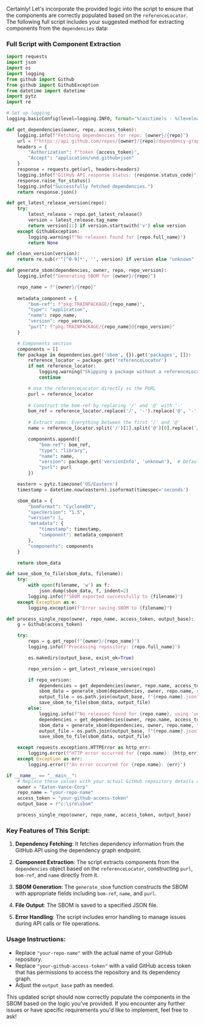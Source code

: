 Certainly! Let's incorporate the provided logic into the script to ensure that the components are correctly populated based on the `referenceLocator`. The following full script includes your suggested method for extracting components from the `dependencies` data:

### Full Script with Component Extraction

```python
import requests
import json
import os
import logging
from github import Github
from github import GithubException
from datetime import datetime
import pytz
import re

# Set up logging
logging.basicConfig(level=logging.INFO, format='%(asctime)s - %(levelname)s - %(message)s')

def get_dependencies(owner, repo, access_token):
    logging.info(f"Fetching dependencies for repo: {owner}/{repo}")
    url = f"https://api.github.com/repos/{owner}/{repo}/dependency-graph/sbom"
    headers = {
        "Authorization": f"token {access_token}",
        "Accept": "application/vnd.github+json"
    }
    response = requests.get(url, headers=headers)
    logging.info(f"GitHub API response status: {response.status_code}")
    response.raise_for_status()
    logging.info("Successfully fetched dependencies.")
    return response.json()

def get_latest_release_version(repo):
    try:
        latest_release = repo.get_latest_release()
        version = latest_release.tag_name
        return version[1:] if version.startswith('v') else version
    except GithubException:
        logging.warning(f"No releases found for {repo.full_name}")
        return None

def clean_version(version):
    return re.sub(r'^[^0-9]*', '', version) if version else "unknown"

def generate_sbom(dependencies, owner, repo, repo_version):
    logging.info(f"Generating SBOM for {owner}/{repo}")

    repo_name = f"{owner}/{repo}"
    
    metadata_component = {
        "bom-ref": f"pkg:TRAINPACKAGE/{repo_name}",
        "type": "application",
        "name": repo_name,
        "version": repo_version,
        "purl": f"pkg:TRAINPACKAGE/{repo_name}@{repo_version}"
    }

    # Components section
    components = []
    for package in dependencies.get('sbom', {}).get('packages', []):
        reference_locator = package.get('referenceLocator')
        if not reference_locator:
            logging.warning("Skipping a package without a referenceLocator")
            continue

        # Use the referenceLocator directly as the PURL
        purl = reference_locator
        
        # Construct the bom-ref by replacing '/' and '@' with '-'
        bom_ref = reference_locator.replace('/', '-').replace('@', '-')
        
        # Extract name: Everything between the first '/' and '@'
        name = reference_locator.split('/')[1].split('@')[0].replace('/', ':')

        components.append({
            "bom-ref": bom_ref,
            "type": "library",
            "name": name,
            "version": package.get('versionInfo', 'unknown'),  # Default to 'unknown' if no version info is available
            "purl": purl
        })

    eastern = pytz.timezone('US/Eastern')
    timestamp = datetime.now(eastern).isoformat(timespec='seconds')

    sbom_data = {
        "bomFormat": "CycloneDX",
        "specVersion": "1.5",
        "version": 1,
        "metadata": {
            "timestamp": timestamp,
            "component": metadata_component
        },
        "components": components
    }

    return sbom_data

def save_sbom_to_file(sbom_data, filename):
    try:
        with open(filename, 'w') as f:
            json.dump(sbom_data, f, indent=2)
        logging.info(f"SBOM exported successfully to {filename}")
    except Exception as e:
        logging.exception(f"Error saving SBOM to {filename}")

def process_single_repo(owner, repo_name, access_token, output_base):
    g = Github(access_token)

    try:
        repo = g.get_repo(f"{owner}/{repo_name}")
        logging.info(f"Processing repository: {repo.full_name}")

        os.makedirs(output_base, exist_ok=True)

        repo_version = get_latest_release_version(repo)

        if repo_version:
            dependencies = get_dependencies(owner, repo.name, access_token)
            sbom_data = generate_sbom(dependencies, owner, repo.name, repo_version)
            output_file = os.path.join(output_base, f"{repo.name}.json")
            save_sbom_to_file(sbom_data, output_file)
        else:
            logging.info(f"No releases found for {repo.name}, using 'unknown' as version")
            dependencies = get_dependencies(owner, repo.name, access_token)
            sbom_data = generate_sbom(dependencies, owner, repo.name, "unknown")
            output_file = os.path.join(output_base, f"{repo.name}.json")
            save_sbom_to_file(sbom_data, output_file)

    except requests.exceptions.HTTPError as http_err:
        logging.error(f"HTTP error occurred for {repo.name}: {http_err}")
    except Exception as err:
        logging.error(f"An error occurred for {repo.name}: {err}")

if __name__ == "__main__":
    # Replace these values with your actual GitHub repository details and access token
    owner = "Eaton-Vance-Corp"
    repo_name = "your-repo-name"
    access_token = "your-github-access-token"
    output_base = r"c:\sre\sbom"

    process_single_repo(owner, repo_name, access_token, output_base)
```

### Key Features of This Script:

1. **Dependency Fetching**: It fetches dependency information from the GitHub API using the dependency graph endpoint.

2. **Component Extraction**: The script extracts components from the `dependencies` object based on the `referenceLocator`, constructing `purl`, `bom-ref`, and `name` directly from it.

3. **SBOM Generation**: The `generate_sbom` function constructs the SBOM with appropriate fields including `bom-ref`, `name`, and `purl`.

4. **File Output**: The SBOM is saved to a specified JSON file.

5. **Error Handling**: The script includes error handling to manage issues during API calls or file operations.

### Usage Instructions:

- Replace `"your-repo-name"` with the actual name of your GitHub repository.
- Replace `"your-github-access-token"` with a valid GitHub access token that has permissions to access the repository and its dependency graph.
- Adjust the `output_base` path as needed.

This updated script should now correctly populate the components in the SBOM based on the logic you've provided. If you encounter any further issues or have specific requirements you'd like to implement, feel free to ask!
